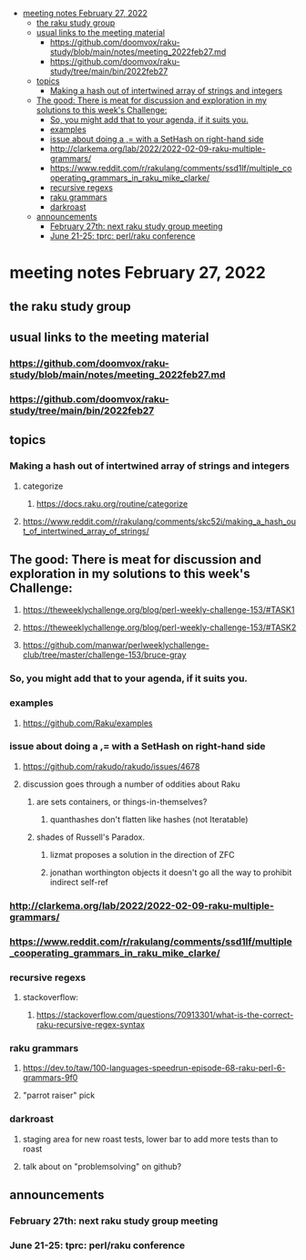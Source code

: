- [meeting notes February 27, 2022](#org1a2d6b3)
  - [the raku study group](#orgb6511b9)
  - [usual links to the meeting material](#org40697d3)
    - [<https://github.com/doomvox/raku-study/blob/main/notes/meeting_2022feb27.md>](#org9d6696a)
    - [<https://github.com/doomvox/raku-study/tree/main/bin/2022feb27>](#orgc9b09dd)
  - [topics](#org1627c0f)
    - [Making a hash out of intertwined array of strings and integers](#org7def22d)
  - [The good: There is meat for discussion and exploration in my solutions to this week's Challenge:](#org4fdd025)
    - [So, you might add that to your agenda, if it suits you.](#org55576bb)
    - [examples](#org92ad2a0)
    - [issue about doing a ,= with a SetHash on right-hand side](#org1f8fb15)
    - [<http://clarkema.org/lab/2022/2022-02-09-raku-multiple-grammars/>](#org3adaa06)
    - [<https://www.reddit.com/r/rakulang/comments/ssd1lf/multiple_cooperating_grammars_in_raku_mike_clarke/>](#org1ea308d)
    - [recursive regexs](#org3529da5)
    - [raku grammars](#org6f5c8a7)
    - [darkroast](#org3d4f887)
  - [announcements](#org1d56e76)
    - [February 27th: next raku study group meeting](#org7c5c723)
    - [June 21-25: tprc: perl/raku conference](#orgfa2bad5)


<a id="org1a2d6b3"></a>

# meeting notes February 27, 2022


<a id="orgb6511b9"></a>

## the raku study group


<a id="org40697d3"></a>

## usual links to the meeting material


<a id="org9d6696a"></a>

### <https://github.com/doomvox/raku-study/blob/main/notes/meeting_2022feb27.md>


<a id="orgc9b09dd"></a>

### <https://github.com/doomvox/raku-study/tree/main/bin/2022feb27>


<a id="org1627c0f"></a>

## topics


<a id="org7def22d"></a>

### Making a hash out of intertwined array of strings and integers

1.  categorize

    1.  <https://docs.raku.org/routine/categorize>

2.  <https://www.reddit.com/r/rakulang/comments/skc52i/making_a_hash_out_of_intertwined_array_of_strings/>


<a id="org4fdd025"></a>

## The good: There is meat for discussion and exploration in my solutions to this week's Challenge:

1.  <https://theweeklychallenge.org/blog/perl-weekly-challenge-153/#TASK1>

2.  <https://theweeklychallenge.org/blog/perl-weekly-challenge-153/#TASK2>

3.  <https://github.com/manwar/perlweeklychallenge-club/tree/master/challenge-153/bruce-gray>


<a id="org55576bb"></a>

### So, you might add that to your agenda, if it suits you.


<a id="org92ad2a0"></a>

### examples

1.  <https://github.com/Raku/examples>


<a id="org1f8fb15"></a>

### issue about doing a ,= with a SetHash on right-hand side

1.  <https://github.com/rakudo/rakudo/issues/4678>

2.  discussion goes through a number of oddities about Raku

    1.  are sets containers, or things-in-themselves?
    
        1.  quanthashes don't flatten like hashes (not Iteratable)
    
    2.  shades of Russell's Paradox.
    
        1.  lizmat proposes a solution in the direction of ZFC
        
        2.  jonathan worthington objects it doesn't go all the way to prohibit indirect self-ref


<a id="org3adaa06"></a>

### <http://clarkema.org/lab/2022/2022-02-09-raku-multiple-grammars/>


<a id="org1ea308d"></a>

### <https://www.reddit.com/r/rakulang/comments/ssd1lf/multiple_cooperating_grammars_in_raku_mike_clarke/>


<a id="org3529da5"></a>

### recursive regexs

1.  stackoverflow:

    1.  <https://stackoverflow.com/questions/70913301/what-is-the-correct-raku-recursive-regex-syntax>


<a id="org6f5c8a7"></a>

### raku grammars

1.  <https://dev.to/taw/100-languages-speedrun-episode-68-raku-perl-6-grammars-9f0>

2.  "parrot raiser" pick


<a id="org3d4f887"></a>

### darkroast

1.  staging area for new roast tests, lower bar to add more tests than to roast

2.  talk about on "problemsolving" on github?


<a id="org1d56e76"></a>

## announcements


<a id="org7c5c723"></a>

### February 27th: next raku study group meeting


<a id="orgfa2bad5"></a>

### June 21-25: tprc: perl/raku conference
